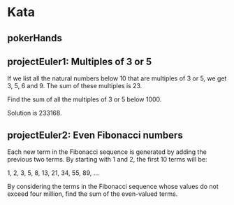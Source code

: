 # Kata

## pokerHands

## projectEuler1: Multiples of 3 or 5

If we list all the natural numbers below 10 that are multiples of 3 or 5, we get
3, 5, 6 and 9. The sum of these multiples is 23.

Find the sum of all the multiples of 3 or 5 below 1000.

Solution is 233168.

## projectEuler2: Even Fibonacci numbers

Each new term in the Fibonacci sequence is generated by adding the previous two terms. By starting with 1 and 2, the first 10 terms will be:

1, 2, 3, 5, 8, 13, 21, 34, 55, 89, ...

By considering the terms in the Fibonacci sequence whose values do not exceed four million, find the sum of the even-valued terms.
